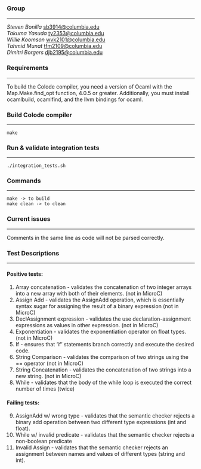 ### Group
------
*Steven Bonilla*					sb3914@columbia.edu<br>
*Takuma Yasuda*						ty2353@columbia.edu<br>
*Willie Koomson*					wvk2101@columbia.edu<br>
*Tahmid Munat*						tfm2109@columbia.edu<br>
*Dimitri Borgers*					djb2195@columbia.edu

### Requirements
-----
To build the Colode compiler, you need a version of Ocaml with the Map.Make.find_opt function, 4.0.5 or greater. Additionally, you must install ocamlbuild, ocamlfind, and the llvm bindings for ocaml. 

### Build Colode compiler
------
	make

### Run & validate integration tests
------
	./integration_tests.sh

### Commands
------
    make -> to build
    make clean -> to clean

### Current issues
------
Comments in the same line as code will not be parsed correctly.


### Test Descriptions
-----
#### Positive tests:

 1. Array concatenation - validates the concatenation of two integer arrays into a new array with both of their elements. (not in MicroC)
 2. Assign Add - validates the AssignAdd operation, which is essentially syntax sugar for assigning the result of a binary expression (not in MicroC)
 3. DeclAssignment expression - validates the use declaration-assignment expressions as values in other expression. (not in MicroC)
 4. Exponentiation - validates the exponentiation operator on float types. (not in MicroC)
 5. If - ensures that ‘if’ statements branch correctly and execute the desired code.
 6. String Comparison - validates the comparison of two strings using the == operator (not in MicroC)
 7. String Concatenation - validates the concatenation of two strings into a new string. (not in MicroC)
 8. While - validates that the body of the while loop is executed the correct number of times (twice)

#### Failing tests:

 9. AssignAdd w/ wrong type - validates that the semantic checker rejects a binary add operation between two different type expressions (int and float).
 10. While w/ invalid predicate - validates that the semantic checker rejects a non-boolean predicate
 11. Invalid Assign - validates that the semantic checker rejects an assignment between names and values of different types (string and int).

